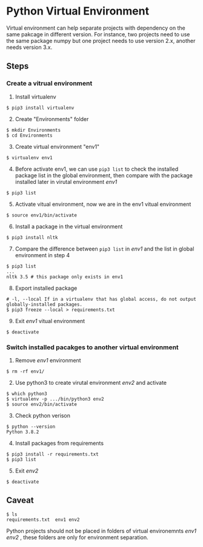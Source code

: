 # Python Virtual Environment
Virtual environment can help separate projects with dependency on the same pakcage in different version. For instance, two projects need to use the same package numpy but one project needs to use version 2.x, another needs version 3.x.
## Steps
### Create a vitrual environment
1. Install virtualenv
```
$ pip3 install virtualenv
```
2. Create "Environments" folder
```
$ mkdir Environments
$ cd Environments
```
3. Create virtual environment "env1"
```
$ virtualenv env1
```
4. Before activate env1, we can use `pip3 list` to check the installed package list in the global environment, then compare with the package installed later in virutal environment *env1* 
```
$ pip3 list
```
5. Activate vitual environment, now we are in the env1 vitual environment
```
$ source env1/bin/activate
```
6. Install a package in the virtual environment
```
$ pip3 install nltk
```
7. Compare the difference between `pip3 list` in *env1* and the list in global environment in step 4
```
$ pip3 list
...
nltk 3.5 # this package only exists in env1
```
8. Export installed package
```
# -l, --local If in a virtualenv that has global access, do not output globally-installed packages.
$ pip3 freeze --local > requirements.txt 
```
9. Exit *env1* vitual environment
```
$ deactivate
```
### Switch installed pacakges to another virtual environment
1. Remove *env1* environment
```
$ rm -rf env1/
```
2. Use python3 to create virutal environment *env2* and activate
```
$ which python3
$ virtualenv -p .../bin/python3 env2
$ source env2/bin/activate
```
3. Check python verison
```
$ python --version
Python 3.8.2
```
4. Install packages from requirements
```
$ pip3 install -r requirements.txt
$ pip3 list
```
5. Exit *env2*
```
$ deactivate
```
## Caveat
```
$ ls
requirements.txt  env1 env2
```
Python projects should not be placed in folders of virtual environemnts *env1* *env2* , these folders are only for environment separation.